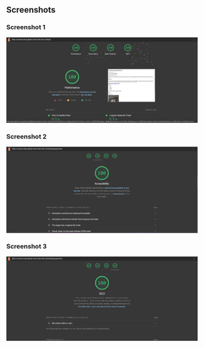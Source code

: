 
## Screenshots

### Screenshot 1
![Screenshot 1](./images/myscreenshot.jpg)

### Screenshot 2
![Screenshot 2](./images/accessibilityscreenshot.jpg)

### Screenshot 3
![Screenshot 3](./images/seoscreenshot.jpg)